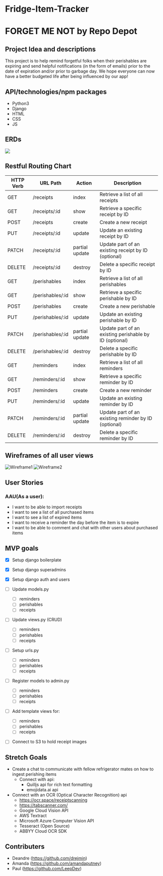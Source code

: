 # Fridge-Item-Tracker
# FORGET ME NOT by Repo Depot 

## Project Idea and descriptions
This project is to help remind forgetful folks when their perishables are expiring and send helpful notifications (in the form of emails) prior to the date of expiration and/or prior to garbage day.  We hope everyone can now have a better budgeted life after being influenced by our app!

## API/technologies/npm packages
* Python3
* Django
* HTML
* CSS
* JS

## ERDs
![](https://hackmd.io/_uploads/S1JoCdt33.png)



## Restful Routing Chart
| HTTP Verb | URL Path       | Action        | Description                                                  |
|-----------|----------------|---------------|--------------------------------------------------------------|
| GET       | /receipts      | index         | Retrieve a list of all receipts                             |
| GET       | /receipts/:id  | show          | Retrieve a specific receipt by ID                           |
| POST      | /receipts      | create        | Create a new receipt                                        |
| PUT       | /receipts/:id  | update        | Update an existing receipt by ID                             |
| PATCH     | /receipts/:id  | partial update| Update part of an existing receipt by ID (optional)          |
| DELETE    | /receipts/:id  | destroy       | Delete a specific receipt by ID                              |
| GET | /perishables      | index         | Retrieve a list of all perishables                             |
| GET       | /perishables/:id  | show          | Retrieve a specific perishable by ID                           |
| POST      | /perishables      | create        | Create a new perishable                                        |
| PUT       | /perishables/:id  | update        | Update an existing perishable by ID                             |
| PATCH     | /perishables/:id  | partial update| Update part of an existing perishable by ID (optional)          |
| DELETE    | /perishables/:id  | destroy       | Delete a specific perishable by ID                              |
| GET | /reminders | index         | Retrieve a list of all reminders |
| GET       | /reminders/:id  | show          | Retrieve a specific reminder by ID                           |
| POST      | /reminders | create        | Create a new reminder                                        |
| PUT       | /reminders/:id  | update        | Update an existing reminder by ID                             |
| PATCH     | /reminders/:id  | partial update| Update part of an existing reminder by ID (optional)          |
| DELETE    | /reminders/:id  | destroy       | Delete a specific reminder by ID                              |

## Wireframes of all user views
![Wireframe1](https://i.imgur.com/wio0Rzy.png)
![Wireframe2](https://i.imgur.com/PzFfw2n.png)

## User Stories

### AAU(As a user):
* I want to be able to import receipts
* I want to see a list of all purchased items
* I want to see a list of expired items
* I want to receive a reminder the day before the item is to expire
* I want to be able to comment and chat with other users about purchased items


## MVP goals
- [X] Setup django boilerplate
- [X] Setup django superadmins
- [X] Setup django auth and users
- [ ] Update models.py
    - [ ] reminders
    - [ ] perishables
    - [ ] receipts
- [ ] Update views.py (CRUD)
    - [ ] reminders
    - [ ] perishables
    - [ ] receipts
- [ ] Setup urls.py
    - [ ] reminders
    - [ ] perishables
    - [ ] receipts
- [ ] Register models to admin.py
    - [ ] reminders
    - [ ] perishables
    - [ ] receipts
- [ ] Add template views for:
    - [ ] reminders
    - [ ] perishables
    - [ ] receipts
- [ ] Connect to S3 to hold receipt images


## Stretch Goals
* Create a chat to communicate with fellow refrigerator mates on how to ingest perishing items
    * Connect with api:
        * Quilljs api for rich text formatting
        * emojidata.ai api 
* Connect with an OCR (Optical Character Recognition) api
    * https://ocr.space/receiptscanning
    * https://tabscanner.com/
    * Google Cloud Vision API
    * AWS Textract
    * Microsoft Azure Computer Vision API
    * Tesseract (Open Source)
    * ABBYY Cloud OCR SDK



## Contributers
* Deandre (https://github.com/drejmin)
* Amanda (https://github.com/amandaputney)
* Paul (https://github.com/LeepDev)

